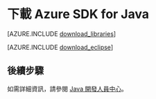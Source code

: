 <properties 
    pageTitle="下載 Azure SDK for Java (Linux)" 
    description="下載 Azure SDK for Java。如果您將使用 Maven 進行組建，將提供程式碼。針對 Azure Tookit for Eclipse 提供的安裝步驟。" 
    services="" 
    documentationCenter="java" 
    authors="rmcmurray" 
    manager="wpickett" 
    editor="jimbe"/>

<tags 
    ms.service="multiple" 
    ms.workload="na" 
    ms.tgt_pltfrm="na" 
    ms.devlang="Java" 
    ms.topic="article" 
    ms.date="10/12/2015" 
    ms.author="robmcm"/>


# 下載 Azure SDK for Java

[AZURE.INCLUDE [download_libraries](../includes/download_libraries.md)]

[AZURE.INCLUDE [download_eclipse](../includes/download_eclipse.md)]

## 後續步驟

如需詳細資訊，請參閱 [Java 開發人員中心](/develop/java/)。





